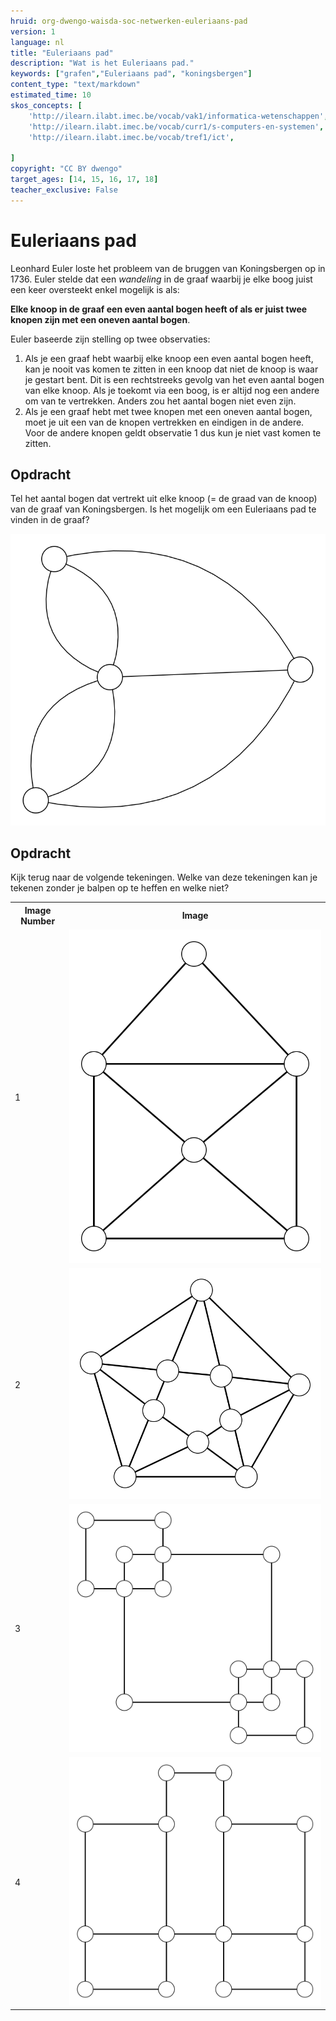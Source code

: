 ```yaml
---
hruid: org-dwengo-waisda-soc-netwerken-euleriaans-pad
version: 1
language: nl
title: "Euleriaans pad"
description: "Wat is het Euleriaans pad."
keywords: ["grafen","Euleriaans pad", "koningsbergen"]
content_type: "text/markdown"
estimated_time: 10
skos_concepts: [
    'http://ilearn.ilabt.imec.be/vocab/vak1/informatica-wetenschappen', 
    'http://ilearn.ilabt.imec.be/vocab/curr1/s-computers-en-systemen',
    'http://ilearn.ilabt.imec.be/vocab/tref1/ict',

]
copyright: "CC BY dwengo"
target_ages: [14, 15, 16, 17, 18]
teacher_exclusive: False
---
```


# Euleriaans pad

Leonhard Euler loste het probleem van de bruggen van Koningsbergen op in 1736. Euler stelde dat een *wandeling* in de graaf waarbij je elke boog juist een keer oversteekt enkel mogelijk is als:

 **Elke knoop in de graaf een even aantal bogen heeft of als er juist twee knopen zijn met een oneven aantal bogen**.

Euler baseerde zijn stelling op twee observaties:
1. Als je een graaf hebt waarbij elke knoop een even aantal bogen heeft, kan je nooit vas komen te zitten in een knoop dat niet de knoop is waar je gestart bent. Dit is een rechtstreeks gevolg van het even aantal bogen van elke knoop. Als je toekomt via een boog, is er altijd nog een andere om van te vertrekken. Anders zou het aantal bogen niet even zijn.
2. Als je een graaf hebt met twee knopen met een oneven aantal bogen, moet je uit een van de knopen vertrekken en eindigen in de andere. Voor de andere knopen geldt observatie 1 dus kun je niet vast komen te zitten.



<div class="dwengo-content assignment">
<h2 class="title">Opdracht</h2>
<div class="content">
Tel het aantal bogen dat vertrekt uit elke knoop (= de graad van de knoop) van de graaf van Koningsbergen. Is het mogelijk om een Euleriaans pad te vinden in de graaf?

<img src="images/koningsbergen_graph.svg"></img>
</div>
</div>



<div class="dwengo-content assignment">
<h2 class="title">Opdracht</h2>
<div class="content">
Kijk terug naar de volgende tekeningen. Welke van deze tekeningen kan je tekenen zonder je balpen op te heffen en welke niet?

<table>
  <tr>
    <th>Image Number</th>
    <th>Image</th>
  </tr>
  <tr>
    <td>1</td>
    <td><img src="images/euler1_graph.svg" alt="Euler Graph 1"></td>
  </tr>
  <tr>
    <td>2</td>
    <td><img src="images/euler2_graph.svg" alt="Euler Graph 2"></td>
  </tr>
  <tr>
    <td>3</td>
    <td><img src="images/euler3_graph.svg" alt="Euler Graph 3"></td>
  </tr>
  <tr>
    <td>4</td>
    <td><img src="images/euler4_graph.svg" alt="Euler Graph 4"></td>
  </tr>
</table>
</div>
</div>